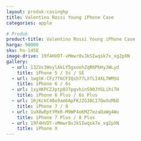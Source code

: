 ```yaml
---
layout: produk-casinghp
title: Valentino Rossi Young iPhone Case
categories: apple

# Produk
product-title: Valentino Rossi Young iPhone Case
harga: 90000
sku: hn-1458
image-drive: 19f4HVDT-vMmwr8vJkSIwqsk7x_xg2pXN
gallery:
  - url: 132Vc3WoylAkLY5gxoohZqR6PbHyJWLyd
    title: iPhone 5 / 5s / SE
  - url: 1wgtK-CFz7f6CFIQsh77LXfLI4XL7WMSG
    title: iPhone 6 / 6s
  - url: 1xyXKPCZJptp0J7pgvhinS90JYGLihiTH
    title: iPhone 6 Plus / 6s Plus
  - url: 1RjKckC40x9ambApFKJZG38CI7QwXuMbD
    title: iPhone 7 / 8
  - url: 1uX8wRptYMxR-M9WP4oKMZ7ezaDaWg4Wu
    title: iPhone 7 Plus / 8 Plus
  - url: 19f4HVDT-vMmwr8vJkSIwqsk7x_xg2pXN
    title: iPhone X
---
```

